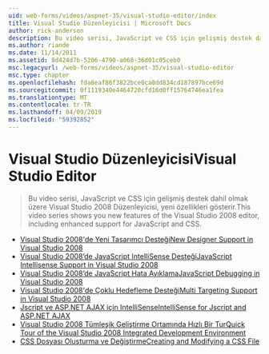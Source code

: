 ```yaml
---
uid: web-forms/videos/aspnet-35/visual-studio-editor/index
title: Visual Studio Düzenleyicisi | Microsoft Docs
author: rick-anderson
description: Bu video serisi, JavaScript ve CSS için gelişmiş destek dahil olmak üzere Visual Studio 2008 Düzenleyicisi, yeni özellikleri gösterir.
ms.author: riande
ms.date: 11/14/2011
ms.assetid: 8d424d7b-5206-4790-a068-36d01c05ceb0
msc.legacyurl: /web-forms/videos/aspnet-35/visual-studio-editor
msc.type: chapter
ms.openlocfilehash: fda6eaf86f3822bce0ca0dd834cd187897bce69d
ms.sourcegitcommit: 0f1119340e4464720cfd16d0ff15764746ea1fea
ms.translationtype: MT
ms.contentlocale: tr-TR
ms.lasthandoff: 04/09/2019
ms.locfileid: "59392852"
---
```

# <a name="visual-studio-editor"></a><span data-ttu-id="d19d5-103">Visual Studio Düzenleyicisi</span><span class="sxs-lookup"><span data-stu-id="d19d5-103">Visual Studio Editor</span></span>

> <span data-ttu-id="d19d5-104">Bu video serisi, JavaScript ve CSS için gelişmiş destek dahil olmak üzere Visual Studio 2008 Düzenleyicisi, yeni özellikleri gösterir.</span><span class="sxs-lookup"><span data-stu-id="d19d5-104">This video series shows you new features of the Visual Studio 2008 editor, including enhanced support for JavaScript and CSS.</span></span>


- [<span data-ttu-id="d19d5-105">Visual Studio 2008'de Yeni Tasarımcı Desteği</span><span class="sxs-lookup"><span data-stu-id="d19d5-105">New Designer Support in Visual Studio 2008</span></span>](new-designer-support-in-visual-studio-2008.md)
- [<span data-ttu-id="d19d5-106">Visual Studio 2008’de JavaScript IntelliSense Desteği</span><span class="sxs-lookup"><span data-stu-id="d19d5-106">JavaScript Intellisense Support in Visual Studio 2008</span></span>](javascript-intellisense-support-in-visual-studio-2008.md)
- [<span data-ttu-id="d19d5-107">Visual Studio 2008’de JavaScript Hata Ayıklama</span><span class="sxs-lookup"><span data-stu-id="d19d5-107">JavaScript Debugging in Visual Studio 2008</span></span>](javascript-debugging-in-visual-studio-2008.md)
- [<span data-ttu-id="d19d5-108">Visual Studio 2008'de Çoklu Hedefleme Desteği</span><span class="sxs-lookup"><span data-stu-id="d19d5-108">Multi Targeting Support in Visual Studio 2008</span></span>](multi-targeting-support-in-visual-studio-2008.md)
- [<span data-ttu-id="d19d5-109">Jscript ve ASP.NET AJAX için IntelliSense</span><span class="sxs-lookup"><span data-stu-id="d19d5-109">IntelliSense for Jscript and ASP.NET AJAX</span></span>](intellisense-for-jscript-and-aspnet-ajax.md)
- [<span data-ttu-id="d19d5-110">Visual Studio 2008 Tümleşik Geliştirme Ortamında Hızlı Bir Tur</span><span class="sxs-lookup"><span data-stu-id="d19d5-110">Quick Tour of the Visual Studio 2008 Integrated Development Environment</span></span>](quick-tour-of-the-visual-studio-2008-integrated-development-environment.md)
- [<span data-ttu-id="d19d5-111">CSS Dosyası Oluşturma ve Değiştirme</span><span class="sxs-lookup"><span data-stu-id="d19d5-111">Creating and Modifying a CSS File</span></span>](creating-and-modifying-a-css-file.md)
